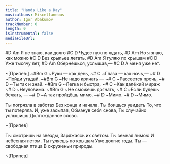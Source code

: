 ```yaml
---
title: "Hands Like a Day"
musicalbums: Miscellaneous
author: Igor Abakumov
trackNumber: 0
length: 0
isInstrumental: false
mediaFileUrl: 
---
```


#D               Am
Я не знаю, как долго
#C             D
Чудес нужно ждать,
#D               Am
Но я знаю, как можно
#C              D
Без крыльев летать.
#D            Am
Я гуляю по крышам
#C           D
Уже тысячу лет,
#D              Am
Обернёшься, услышав,—
#C           D
А меня уже нет.

~[Припев:]
~#Bm          G
~Руки — как день,
~#             C
~Глаза — как ночь,—
~#          D
~Пойди угадай.
~#Bm          G
~Не надо кричать —
~#            C
~Рассеется прочь,
~#           D
~Ты так и знай.
~#Bm           G
~Легка и быстра,
~#               C
~Как далёкий мираж
~#      D
~Неуловима.
~#Bm             G
~Не сможешь догнать,
~#               C
~Если будешь бежать, —
~#                D
~А так пройдёшь мимо.
~# D
~Мимо.
~# D
~Мимо.

Ты погрязла в заботах
Без конца и начала.
Ты боишься увидеть
То, что ты потеряла.
И, уже засыпая,
Обманув себя снова,
Ты случайно услышишь
Долгожданное слово.

~[Припев]

Ты смотришь на звёзды,
Заряжаясь их светом.
Ты земная зимою
И небесная летом.
Ты гуляешь по крышам
Уже долгие годы.
Ты — свободная птица
В окруженьи природы.

~[Припев]

